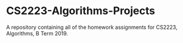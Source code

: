 # CS2223-Algorithms-Projects
A repository containing all of the homework assignments for CS2223, Algorithms, B Term 2019.
